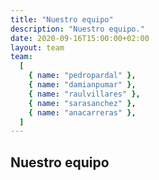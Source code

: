 ```yaml
---
title: "Nuestro equipo"
description: "Nuestro equipo."
date: 2020-09-16T15:00:00+02:00
layout: team
team:
  [
    { name: "pedropardal" },
    { name: "damianpumar" },
    { name: "raulvillares" },
    { name: "sarasanchez" },
    { name: "anacarreras" },
  ]
---
```


## Nuestro equipo
